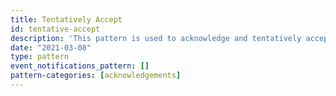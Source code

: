 ```yaml
---
title: Tentatively Accept
id: tentative-accept
description: 'This pattern is used to acknowledge and tentatively accept a request (`Offer`). This should be interpreted to mean that the `target` currently intends to act on the request in some way, but that this might change. It does not imply any kind of outcome beyond this.'
date: "2021-03-08"
type: pattern
event_notifications_pattern: []
pattern-categories: [acknowledgements]
---
```


